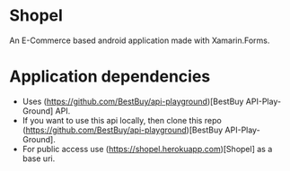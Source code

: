 # Shopel
An E-Commerce based android application made with Xamarin.Forms.

# Application dependencies
- Uses (https://github.com/BestBuy/api-playground)[BestBuy API-Play-Ground] API.
- If you want to use this api locally, then clone this repo (https://github.com/BestBuy/api-playground)[BestBuy API-Play-Ground].
- For public access use (https://shopel.herokuapp.com)[Shopel] as a base uri.
